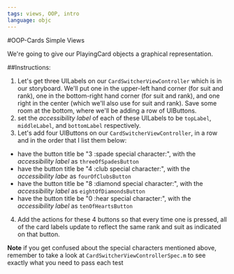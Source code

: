 ```yaml
---
tags: views, OOP, intro
language: objc
---
```


#OOP-Cards Simple Views

We're going to give our PlayingCard objects a graphical representation. 

##Instructions:
1. Let's get three UILabels on our `CardSwitcherViewController` which is in our storyboard. We'll put one in the upper-left hand corner (for suit and rank), one in the bottom-right hand corner (for suit and rank), and one right in the center (which we'll also use for suit and rank). Save some room at the bottom, where we'll be adding a row of UIButtons.
2. set the *accessibility label* of each of these UILabels to be `topLabel`, `middleLabel`, and `bottomLabel` respectively.                
3. Let's add four UIButtons on our `CardSwitcherViewController`, in a row and in the order that I list them below:
  - have the button title be "3 :spade special character:", with the *accessibility label* as `threeOfSpadesButton`
  - have the button title be "4 :club special character:", with the *accessibility labe* as `fourOfClubsButton`
  - have the button title be "8 :diamond special character:", with the *accessibility label* as `eightOfDiamondsButton`
  - have the button title be "0 :hear special character:", with the *accessibility label* as `tenOfHeartsButton`
4. Add the actions for these 4 buttons so that every time one is pressed, all of the card labels update to reflect the same rank and suit as indicated on that button.

**Note** if you get confused about the special characters mentioned above, remember to take a look at `CardSwitcherViewControllerSpec.m` to see exactly what you need to pass each test
